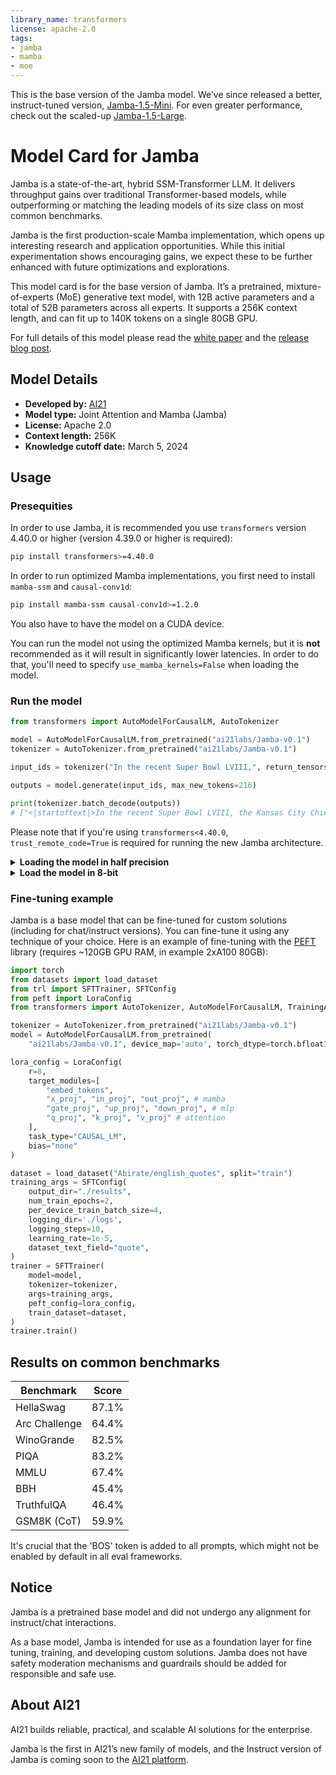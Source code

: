 ```yaml
---
library_name: transformers
license: apache-2.0
tags:
- jamba
- mamba
- moe
---
```


This is the base version of the Jamba model. We’ve since released a better, instruct-tuned version, [Jamba-1.5-Mini](https://huggingface.co/ai21labs/AI21-Jamba-1.5-Mini). For even greater performance, check out the scaled-up [Jamba-1.5-Large](https://huggingface.co/ai21labs/AI21-Jamba-1.5-Large).

# Model Card for Jamba

Jamba is a state-of-the-art, hybrid SSM-Transformer LLM. It delivers throughput gains over traditional Transformer-based models, while outperforming or matching the leading models of its size class on most common benchmarks.

Jamba is the first production-scale Mamba implementation, which opens up interesting research and application opportunities. While this initial experimentation shows encouraging gains, we expect these to be further enhanced with future optimizations and explorations.

This model card is for the base version of Jamba. It’s a pretrained, mixture-of-experts (MoE) generative text model, with 12B active parameters and a total of 52B parameters across all experts. It supports a 256K context length, and can fit up to 140K tokens on a single 80GB GPU.

For full details of this model please read the [white paper](https://arxiv.org/abs/2403.19887) and the [release blog post](https://www.ai21.com/blog/announcing-jamba).

## Model Details

- **Developed by:** [AI21](https://www.ai21.com)
- **Model type:** Joint Attention and Mamba (Jamba)
- **License:** Apache 2.0
- **Context length:** 256K
- **Knowledge cutoff date:** March 5, 2024

## Usage
### Presequities
In order to use Jamba, it is recommended you use `transformers` version 4.40.0 or higher (version 4.39.0 or higher is required):
```bash
pip install transformers>=4.40.0
```

In order to run optimized Mamba implementations, you first need to install `mamba-ssm` and `causal-conv1d`:
```bash
pip install mamba-ssm causal-conv1d>=1.2.0
```
You also have to have the model on a CUDA device.

You can run the model not using the optimized Mamba kernels, but it is **not** recommended as it will result in significantly lower latencies. In order to do that, you'll need to specify `use_mamba_kernels=False` when loading the model.

### Run the model
```python
from transformers import AutoModelForCausalLM, AutoTokenizer

model = AutoModelForCausalLM.from_pretrained("ai21labs/Jamba-v0.1")
tokenizer = AutoTokenizer.from_pretrained("ai21labs/Jamba-v0.1")

input_ids = tokenizer("In the recent Super Bowl LVIII,", return_tensors='pt').to(model.device)["input_ids"]

outputs = model.generate(input_ids, max_new_tokens=216)

print(tokenizer.batch_decode(outputs))
# ["<|startoftext|>In the recent Super Bowl LVIII, the Kansas City Chiefs emerged victorious, defeating the San Francisco 49ers in a thrilling overtime showdown. The game was a nail-biter, with both teams showcasing their skills and determination.\n\nThe Chiefs, led by their star quarterback Patrick Mahomes, displayed their offensive prowess, while the 49ers, led by their strong defense, put up a tough fight. The game went into overtime, with the Chiefs ultimately securing the win with a touchdown.\n\nThe victory marked the Chiefs' second Super Bowl win in four years, solidifying their status as one of the top teams in the NFL. The game was a testament to the skill and talent of both teams, and a thrilling end to the NFL season.\n\nThe Super Bowl is not just about the game itself, but also about the halftime show and the commercials. This year's halftime show featured a star-studded lineup, including Usher, Alicia Keys, and Lil Jon. The show was a spectacle of music and dance, with the performers delivering an energetic and entertaining performance.\n"]
```

Please note that if you're using `transformers<4.40.0`, `trust_remote_code=True` is required for running the new Jamba architecture.

<details>
<summary><strong>Loading the model in half precision</strong></summary>
  
  The published checkpoint is saved in BF16. In order to load it into RAM in BF16/FP16, you need to specify `torch_dtype`:
  
```python
from transformers import AutoModelForCausalLM
import torch
model = AutoModelForCausalLM.from_pretrained("ai21labs/Jamba-v0.1",
                                             torch_dtype=torch.bfloat16)    # you can also use torch_dtype=torch.float16
```

When using half precision, you can enable the [FlashAttention2](https://github.com/Dao-AILab/flash-attention) implementation of the Attention blocks. In order to use it, you also need the model on a CUDA device. Since in this precision the model is to big to fit on a single 80GB GPU, you'll also need to parallelize it using [accelerate](https://huggingface.co/docs/accelerate/index):
```python
from transformers import AutoModelForCausalLM
import torch
model = AutoModelForCausalLM.from_pretrained("ai21labs/Jamba-v0.1",
                                             torch_dtype=torch.bfloat16,
                                             attn_implementation="flash_attention_2",
                                             device_map="auto")
```

</details>
<details><summary><strong>Load the model in 8-bit</strong></summary>
  
  **Using 8-bit precision, it is possible to fit up to 140K sequence lengths on a single 80GB GPU.** You can easily quantize the model to 8-bit using [bitsandbytes](https://huggingface.co/docs/bitsandbytes/index). In order to not degrade model quality, we recommend to exclude the Mamba blocks from the quantization:

```python
from transformers import AutoModelForCausalLM, BitsAndBytesConfig
quantization_config = BitsAndBytesConfig(load_in_8bit=True,
                                         llm_int8_skip_modules=["mamba"])
model = AutoModelForCausalLM.from_pretrained("ai21labs/Jamba-v0.1",
                                             torch_dtype=torch.bfloat16,
                                             attn_implementation="flash_attention_2",
                                             quantization_config=quantization_config)
```
</details>

### Fine-tuning example
Jamba is a base model that can be fine-tuned for custom solutions (including for chat/instruct versions). You can fine-tune it using any technique of your choice. Here is an example of fine-tuning with the [PEFT](https://huggingface.co/docs/peft/index) library (requires ~120GB GPU RAM, in example 2xA100 80GB):

```python
import torch
from datasets import load_dataset
from trl import SFTTrainer, SFTConfig
from peft import LoraConfig
from transformers import AutoTokenizer, AutoModelForCausalLM, TrainingArguments

tokenizer = AutoTokenizer.from_pretrained("ai21labs/Jamba-v0.1")
model = AutoModelForCausalLM.from_pretrained(
    "ai21labs/Jamba-v0.1", device_map='auto', torch_dtype=torch.bfloat16)

lora_config = LoraConfig(
    r=8,
    target_modules=[
        "embed_tokens", 
        "x_proj", "in_proj", "out_proj", # mamba
        "gate_proj", "up_proj", "down_proj", # mlp
        "q_proj", "k_proj", "v_proj" # attention
    ],
    task_type="CAUSAL_LM",
    bias="none"
)

dataset = load_dataset("Abirate/english_quotes", split="train")
training_args = SFTConfig(
    output_dir="./results",
    num_train_epochs=2,
    per_device_train_batch_size=4,
    logging_dir='./logs',
    logging_steps=10,
    learning_rate=1e-5,
    dataset_text_field="quote",
)
trainer = SFTTrainer(
    model=model,
    tokenizer=tokenizer,
    args=training_args,
    peft_config=lora_config,
    train_dataset=dataset,
)
trainer.train()
```

## Results on common benchmarks
| Benchmark    | Score |
|--------------|:-----:|
| HellaSwag    | 87.1% |
| Arc Challenge | 64.4% |
| WinoGrande   | 82.5% |
| PIQA        | 83.2% |
| MMLU       | 67.4% |
| BBH            | 45.4% |
| TruthfulQA          | 46.4% |
| GSM8K (CoT)            | 59.9% |

It's crucial that the 'BOS' token is added to all prompts, which might not be enabled by default in all eval frameworks.


## Notice
Jamba is a pretrained base model and did not undergo any alignment for instruct/chat interactions. 

As a base model, Jamba is intended for use as a foundation layer for fine tuning, training, and developing custom solutions. Jamba does not have safety moderation mechanisms and guardrails should be added for responsible and safe use.

## About AI21
AI21 builds reliable, practical, and scalable AI solutions for the enterprise.

Jamba is the first in AI21’s new family of models, and the Instruct version of Jamba is coming soon to the [AI21 platform](https://www.ai21.com/studio). 
